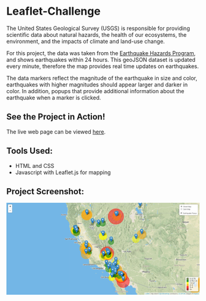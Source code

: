 # Leaflet-Challenge

The United States Geological Survey (USGS) is responsible for providing scientific data about natural hazards, the health of our ecosystems, the environment, and the impacts of climate and land-use change.

For this project, the data was taken from the [Earthquake Hazards Program](https://earthquake.usgs.gov/earthquakes/feed/v1.0/geojson.php), and shows earthquakes within 24 hours. This geoJSON dataset is updated every minute, therefore the map provides real time updates on earthquakes.

The data markers reflect the magnitude of the earthquake in size and color, earthquakes with higher magnitudes should appear larger and darker in color. In addition, popups that provide additional information about the earthquake when a marker is clicked.

## See the Project in Action!
The live web page can be viewed [here](https://jnnhuynh-web.github.io/Leaflet-Challenge/).

## Tools Used:
- HTML and CSS
- Javascript with Leaflet.js for mapping

## Project Screenshot:
![project screenshot](https://raw.githubusercontent.com/jnnhuynh-web/Leaflet-Challenge/master/static/project_screenshot_001.png)
